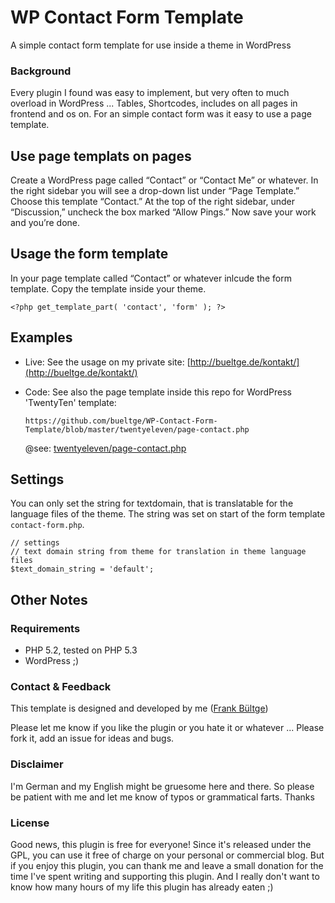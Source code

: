 # WP Contact Form Template

A simple contact form template for use inside a theme in WordPress

### Background
Every plugin I found was easy to implement, but very often to much overload in WordPress ... Tables, Shortcodes, includes on all pages in frontend and os on. For an simple contact form was it easy to use a page template.

## Use page templats on pages
Create a WordPress page called “Contact” or “Contact Me” or whatever. In the right sidebar you will see a drop-down list under “Page Template.” Choose this template “Contact.” At the top of the right sidebar, under “Discussion,” uncheck the box marked “Allow Pings.” Now save your work and you’re done.

## Usage the form template
In your page template called “Contact” or whatever inlcude the form template. Copy the template inside your theme.

	<?php get_template_part( 'contact', 'form' ); ?>

## Examples
 * Live: See the usage on my private site: [http://bueltge.de/kontakt/](http://bueltge.de/kontakt/)

 * Code: See also the page template inside this repo for WordPress 'TwentyTen' template:

	`https://github.com/bueltge/WP-Contact-Form-Template/blob/master/twentyeleven/page-contact.php`

	@see: [twentyeleven/page-contact.php](https://github.com/bueltge/WP-Contact-Form-Template/blob/master/twentyeleven/page-contact.php)

## Settings
You can only set the string for textdomain, that is translatable for the language files of the theme.
The string was set on start of the form template `contact-form.php`.

	// settings
	// text domain string from theme for translation in theme language files
	$text_domain_string = 'default';

## Other Notes
### Requirements
 * PHP 5.2, tested on PHP 5.3
 * WordPress ;)

### Contact & Feedback
This template is designed and developed by me ([Frank Bültge](http://bueltge.de))

Please let me know if you like the plugin or you hate it or whatever ... Please fork it, add an issue for ideas and bugs.

### Disclaimer
I'm German and my English might be gruesome here and there. So please be patient with me and let me know of typos or grammatical farts. Thanks

### License
Good news, this plugin is free for everyone! Since it's released under the GPL, you can use it free of charge on your personal or commercial blog. But if you enjoy this plugin, you can thank me and leave a small donation for the time I've spent writing and supporting this plugin. And I really don't want to know how many hours of my life this plugin has already eaten ;)